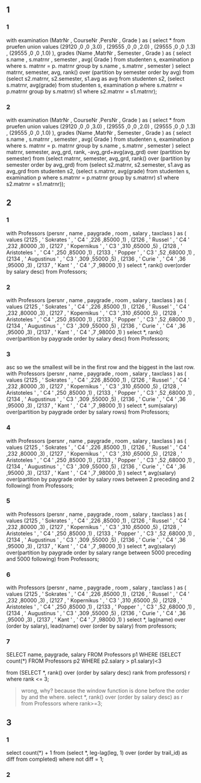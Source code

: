 
## 1


### 1

with examination (MatrNr , CourseNr ,PersNr , Grade ) as (
select * from pruefen
union
values (29120 ,0 ,0 ,3.0) , (29555 ,0 ,0 ,2.0) ,
(29555 ,0 ,0 ,1.3) , (29555 ,0 ,0 ,1.0)
),
grades (Name ,MatrNr , Semester , Grade ) as (
select s.name , s.matrnr , semester , avg( Grade )
from studenten s, examination p
where s. matrnr = p. matrnr
group by s.name , s.matrnr , semester
)
select matrnr, semester, avg, rank() over (partition by semester order by avg) from (select s2.matrnr, s2.semester, s1.avg as avg from studenten s2, (select s.matrnr, avg(grade) from studenten s, examination p where s.matrnr = p.matrnr group by s.matrnr) s1 where s2.matrnr = s1.matrnr);


### 2

with examination (MatrNr , CourseNr ,PersNr , Grade ) as (
select * from pruefen
union
values (29120 ,0 ,0 ,3.0) , (29555 ,0 ,0 ,2.0) ,
(29555 ,0 ,0 ,1.3) , (29555 ,0 ,0 ,1.0)
),
grades (Name ,MatrNr , Semester , Grade ) as (
select s.name , s.matrnr , semester , avg( Grade )
from studenten s, examination p
where s. matrnr = p. matrnr
group by s.name , s.matrnr , semester
)
select matrnr, semester, avg_grd, rank, -avg_grd+avg(avg_grd) over (partition by semester) from (select matrnr, semester, avg_grd, rank() over (partition by semester order by avg_grd) from (select s2.matrnr, s2.semester, s1.avg as avg_grd from studenten s2, (select s.matrnr, avg(grade) from studenten s, examination p where s.matrnr = p.matrnr group by s.matrnr) s1 where s2.matrnr = s1.matrnr));


## 2

### 1

with Professors (persnr , name , paygrade , room , salary , taxclass ) as
(
values (2125 , ' Sokrates ' , ' C4 ' ,226 ,85000 ,1) ,
(2126 , ' Russel ' , ' C4 ' ,232 ,80000 ,3) ,
(2127 , ' Kopernikus ' , ' C3 ' ,310 ,65000 ,5) ,
(2128 , ' Aristoteles ' , ' C4 ' ,250 ,85000 ,1) ,
(2133 , ' Popper ' , ' C3 ' ,52 ,68000 ,1) ,
(2134 , ' Augustinus ' , ' C3 ' ,309 ,55000 ,5) ,
(2136 , ' Curie ' , ' C4 ' ,36 ,95000 ,3) ,
(2137 , ' Kant ' , ' C4 ' ,7 ,98000 ,1)
)
select *, rank() over(order by salary desc) from Professors;

### 2

with Professors (persnr , name , paygrade , room , salary , taxclass ) as
(
values (2125 , ' Sokrates ' , ' C4 ' ,226 ,85000 ,1) ,
(2126 , ' Russel ' , ' C4 ' ,232 ,80000 ,3) ,
(2127 , ' Kopernikus ' , ' C3 ' ,310 ,65000 ,5) ,
(2128 , ' Aristoteles ' , ' C4 ' ,250 ,85000 ,1) ,
(2133 , ' Popper ' , ' C3 ' ,52 ,68000 ,1) ,
(2134 , ' Augustinus ' , ' C3 ' ,309 ,55000 ,5) ,
(2136 , ' Curie ' , ' C4 ' ,36 ,95000 ,3) ,
(2137 , ' Kant ' , ' C4 ' ,7 ,98000 ,1)
)
select *, rank() over(partition by paygrade order by salary desc) from Professors;

### 3

asc so we the smallest will be in the first row and the biggest in the last row.
with Professors (persnr , name , paygrade , room , salary , taxclass ) as
(
values (2125 , ' Sokrates ' , ' C4 ' ,226 ,85000 ,1) ,
(2126 , ' Russel ' , ' C4 ' ,232 ,80000 ,3) ,
(2127 , ' Kopernikus ' , ' C3 ' ,310 ,65000 ,5) ,
(2128 , ' Aristoteles ' , ' C4 ' ,250 ,85000 ,1) ,
(2133 , ' Popper ' , ' C3 ' ,52 ,68000 ,1) ,
(2134 , ' Augustinus ' , ' C3 ' ,309 ,55000 ,5) ,
(2136 , ' Curie ' , ' C4 ' ,36 ,95000 ,3) ,
(2137 , ' Kant ' , ' C4 ' ,7 ,98000 ,1)
)
select *, sum(salary) over(partition by paygrade order by salary rows) from Professors;

### 4

with Professors (persnr , name , paygrade , room , salary , taxclass ) as
(
values (2125 , ' Sokrates ' , ' C4 ' ,226 ,85000 ,1) ,
(2126 , ' Russel ' , ' C4 ' ,232 ,80000 ,3) ,
(2127 , ' Kopernikus ' , ' C3 ' ,310 ,65000 ,5) ,
(2128 , ' Aristoteles ' , ' C4 ' ,250 ,85000 ,1) ,
(2133 , ' Popper ' , ' C3 ' ,52 ,68000 ,1) ,
(2134 , ' Augustinus ' , ' C3 ' ,309 ,55000 ,5) ,
(2136 , ' Curie ' , ' C4 ' ,36 ,95000 ,3) ,
(2137 , ' Kant ' , ' C4 ' ,7 ,98000 ,1)
)
select *, avg(salary) over(partition by paygrade order by salary rows between 2 preceding and 2 following) from Professors;

### 5

with Professors (persnr , name , paygrade , room , salary , taxclass ) as
(
values (2125 , ' Sokrates ' , ' C4 ' ,226 ,85000 ,1) ,
(2126 , ' Russel ' , ' C4 ' ,232 ,80000 ,3) ,
(2127 , ' Kopernikus ' , ' C3 ' ,310 ,65000 ,5) ,
(2128 , ' Aristoteles ' , ' C4 ' ,250 ,85000 ,1) ,
(2133 , ' Popper ' , ' C3 ' ,52 ,68000 ,1) ,
(2134 , ' Augustinus ' , ' C3 ' ,309 ,55000 ,5) ,
(2136 , ' Curie ' , ' C4 ' ,36 ,95000 ,3) ,
(2137 , ' Kant ' , ' C4 ' ,7 ,98000 ,1)
)
select *, avg(salary) over(partition by paygrade order by salary range between 5000 preceding and 5000 following) from Professors;

### 6
with Professors (persnr , name , paygrade , room , salary , taxclass ) as
(
values (2125 , ' Sokrates ' , ' C4 ' ,226 ,85000 ,1) ,
(2126 , ' Russel ' , ' C4 ' ,232 ,80000 ,3) ,
(2127 , ' Kopernikus ' , ' C3 ' ,310 ,65000 ,5) ,
(2128 , ' Aristoteles ' , ' C4 ' ,250 ,85000 ,1) ,
(2133 , ' Popper ' , ' C3 ' ,52 ,68000 ,1) ,
(2134 , ' Augustinus ' , ' C3 ' ,309 ,55000 ,5) ,
(2136 , ' Curie ' , ' C4 ' ,36 ,95000 ,3) ,
(2137 , ' Kant ' , ' C4 ' ,7 ,98000 ,1)
)
select *, lag(name) over (order by salary), lead(name) over (order by salary)
from professors;


### 7

SELECT name, paygrade, salary FROM Professors p1 WHERE (SELECT count(*) FROM Professors p2 WHERE p2.salary > p1.salary)<3

from (SELECT *, rank() over (order by salary desc) rank
from professors) r
where rank <= 3;
> wrong, why?
> because the window function is done before the order by and the where.
select *, rank() over (order by salary desc) as r from Professors where rank>=3;


## 3

### 1
select count(*) + 1 from (select *, leg-lag(leg, 1) over (order by trail_id) as diff from completed) where not diff = 1;

### 2
